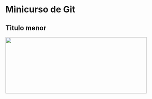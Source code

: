 # Minicurso de Git

## Titulo menor

<div>
    <img height="180em" width="450em" src="![Anurag's GitHub stats](https://github-readme-stats.vercel.app/api?username=anuraghazra&show_icons=true&theme=radical)">
</div>
